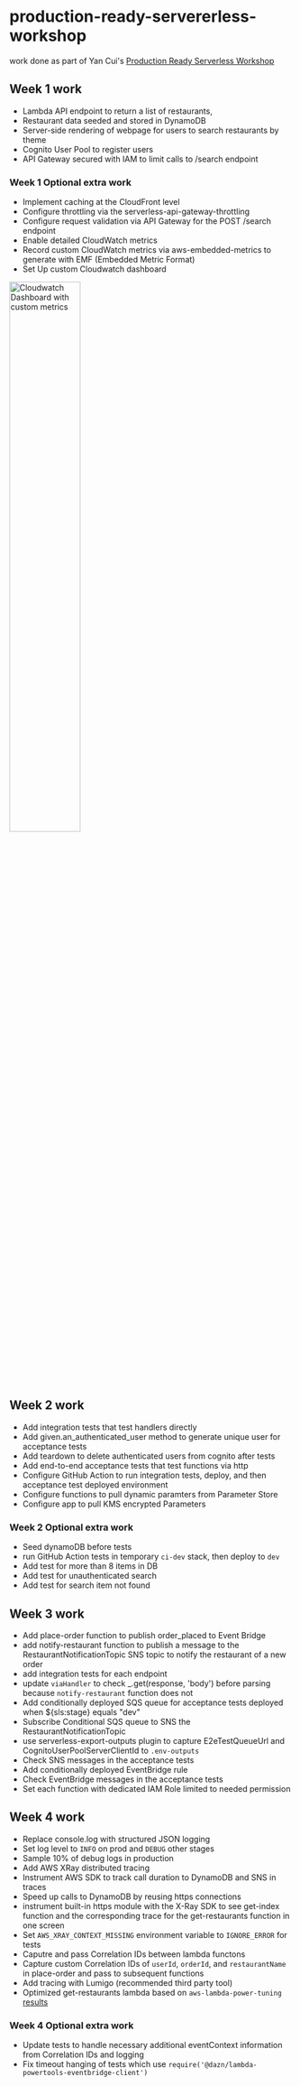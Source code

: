 # production-ready-servererless-workshop

work done as part of Yan Cui's [Production Ready Serverless Workshop](https://productionreadyserverless.com/)

## Week 1 work

- Lambda API endpoint to return a list of restaurants,
- Restaurant data seeded and stored in DynamoDB
- Server-side rendering of webpage for users to search restaurants by theme
- Cognito User Pool to register users
- API Gateway secured with IAM to limit calls to /search endpoint

### Week 1 Optional extra work

- Implement caching at the CloudFront level
- Configure throttling via the serverless-api-gateway-throttling 
- Configure request validation via API Gateway for the POST /search endpoint
- Enable detailed CloudWatch metrics
- Record custom CloudWatch metrics via aws-embedded-metrics to generate with EMF (Embedded Metric Format)
- Set Up custom Cloudwatch dashboard

<img width=50% height=50% alt="Cloudwatch Dashboard with custom metrics" src="https://user-images.githubusercontent.com/7388976/212335705-bb6c55bc-9d86-4241-be6b-56309dbfdca4.png">

## Week 2 work

- Add integration tests that test handlers directly
- Add given.an_authenticated_user method to generate unique user for acceptance tests 
- Add teardown to delete authenticated users from cognito after tests
- Add end-to-end acceptance tests that test functions via http
- Configure GitHub Action to run integration tests, deploy, and then acceptance test deployed environment
- Configure functions to pull dynamic paramters from Parameter Store
- Configure app to pull KMS encrypted Parameters

### Week 2 Optional extra work

- Seed dynamoDB before tests
- run GitHub Action tests in temporary `ci-dev` stack, then deploy to `dev`
- Add test for more than 8 items in DB
- Add test for unauthenticated search
- Add test for search item not found

## Week 3 work

- Add place-order function to publish order_placed to Event Bridge
- add notify-restaurant function to publish a message to the RestaurantNotificationTopic SNS topic to notify the restaurant of a new order
- add integration tests for each endpoint
- update `viaHandler` to check _.get(response, 'body') before parsing because `notify-restaurant` function does not
- Add conditionally deployed SQS queue for acceptance tests deployed when ${sls:stage} equals "dev"
- Subscribe Conditional SQS queue to SNS the RestaurantNotificationTopic
- use serverless-export-outputs plugin to capture E2eTestQueueUrl and CognitoUserPoolServerClientId to `.env-outputs`
- Check SNS messages in the acceptance tests
- Add conditionally deployed EventBridge rule
- Check EventBridge messages in the acceptance tests
- Set each function with dedicated IAM Role limited to needed permission

## Week 4 work

- Replace console.log with structured JSON logging
- Set log level to `INFO` on prod and `DEBUG` other stages
- Sample 10% of debug logs in production
- Add AWS XRay distributed tracing
- Instrument AWS SDK to track call duration to DynamoDB and SNS in traces
- Speed up calls to DynamoDB by reusing https connections
- instrument built-in https module with the X-Ray SDK to see get-index function and the corresponding trace for the get-restaurants function in one screen
- Set  `AWS_XRAY_CONTEXT_MISSING` environment variable to `IGNORE_ERROR` for tests
- Caputre and pass Correlation IDs between lambda functons
- Capture custom Correlation IDs of `userId`, `orderId`, and `restaurantName` in place-order and pass to subsequent functions
- Add tracing with Lumigo (recommended third party tool)
- Optimized get-restaurants lambda based on `aws-lambda-power-tuning` [results](https://lambda-power-tuning.show/#gAAAAQACAAQACMAL;gOOdQyot50OhjIpCmIfoQultD0KqcaxC;PyIyNfl/AjYN1x01wOgDNopZojV0EJA2)

### Week 4 Optional extra work

- Update tests to handle necessary additional eventContext information from Correlation IDs and logging
- Fix timeout hanging of tests which use `require('@dazn/lambda-powertools-eventbridge-client')`
